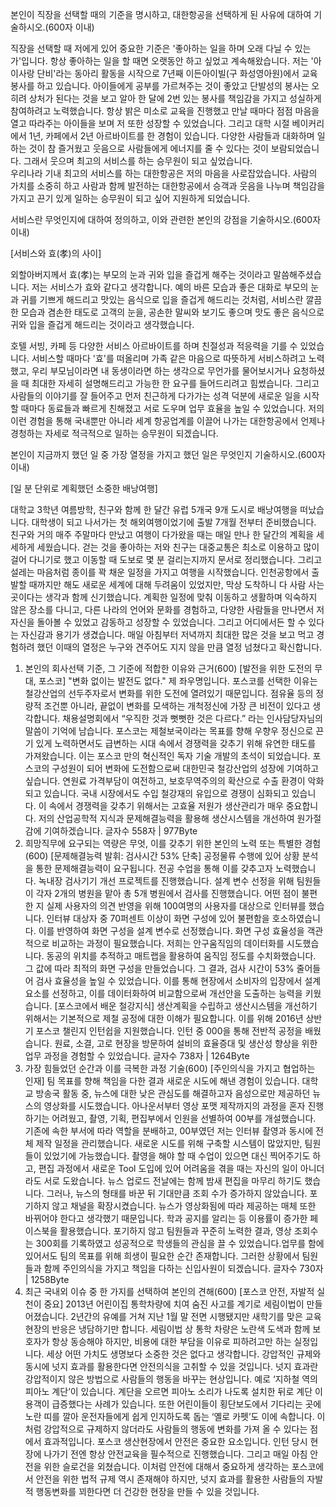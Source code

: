 본인이 직장을 선택할 때의 기준을 명시하고, 대한항공을 선택하게 된 사유에 대하여 기술하시오.(600자 이내)

직장을 선택할 때 저에게 있어 중요한 기준은 '좋아하는 일을 하며 오래 다닐 수 있는가'입니다.
항상 좋아하는 일을 할 때면 오랫동안 하고 싶었고 계속해왔습니다.
저는 '아이사랑 단비'라는 동아리 활동을 시작으로 7년째 이든아이빌(구 화성영아원)에서 교육 봉사를 하고 있습니다. 아이들에게 공부를 가르쳐주는 것이 좋았고 단발성의 봉사는 오히려 상처가 된다는 것을 보고 알아 한 달에 2번 있는 봉사를 책임감을 가지고 성실하게 참여하려고 노력했습니다. 항상 밝은 미소로 교육을 진행했고 만날 때마다 점점 마음을 열고 따라주는 아이들을 보며 저 또한 성장할 수 있었습니다. 
그리고 대학 시절 베이커리에서 1년, 카페에서 2년 아르바이트를 한 경험이 있습니다. 다양한 사람들과 대화하며 일하는 것이 참 즐거웠고 웃음으로 사람들에게 에너지를 줄 수 있다는 것이 보람되었습니다. 그래서 웃으며 최고의 서비스를 하는 승무원이 되고 싶었습니다.  
우리나라 기내 최고의 서비스를 하는 대한항공은 저의 마음을 사로잡았습니다. 사람의 가치를 소중히 하고 사람과 함께 발전하는 대한항공에서 승객과 웃음을 나누며 책임감을 가지고 끈기 있게 일하는 승무원이 되고 싶어 지원하게 되었습니다.

서비스란 무엇인지에 대하여 정의하고, 이와 관련한 본인의 강점을 기술하시오.(600자 이내)

[서비스와 효(孝)의 사이]

외할아버지께서 효(孝)는 부모의 눈과 귀와 입을 즐겁게 해주는 것이라고 말씀해주셨습니다. 
저는 서비스가 효와 같다고 생각합니다. 예의 바른 모습과 좋은 대화로 부모의 눈과 귀를 기쁘게 해드리고 맛있는 음식으로 입을 즐겁게 해드리는 것처럼, 서비스란 깔끔한 모습과 겸손한 태도로 고객의 눈을, 공손한 말씨와 보기도 좋으며 맛도 좋은 음식으로 귀와 입을 즐겁게 해드리는 것이라고 생각했습니다.

호텔 서빙, 카페 등 다양한 서비스 아르바이트를 하며 친절성과 적응력을 기를 수 있었습니다. 
서비스할 때마다 '효'를 떠올리며 가족 같은 마음으로 따뜻하게 서비스하려고 노력했고, 우리 부모님이라면 내 동생이라면 하는 생각으로 무언가를 물어보시거나 요청하셨을 때 최대한 자세히 설명해드리고 가능한 한 요구를 들어드리려고 힘썼습니다. 그리고 사람들의 이야기를 잘 들어주고 먼저 친근하게 다가가는 성격 덕분에 새로운 일을 시작할 때마다 동료들과 빠르게 친해졌고 서로 도우며 업무 효율을 높일 수 있었습니다.
저의 이런 경험을 통해 국내뿐만 아니라 세계 항공업계를 이끌어 나가는 대한항공에서 언제나 경청하는 자세로 적극적으로 일하는 승무원이 되겠습니다.

본인이 지금까지 했던 일 중 가장 열정을 가지고 했던 일은 무엇인지 기술하시오.(600자 이내)

[일 분 단위로 계획했던 소중한 배낭여행]

대학교 3학년 여름방학, 친구와 함께 한 달간 유럽 5개국 9개 도시로 배낭여행을 떠났습니다.
대학생이 되고 나서가는 첫 해외여행이었기에 출발 7개월 전부터 준비했습니다. 친구와 거의 매주 주말마다 만났고 여행이 다가왔을 때는 매일 만나 한 달간의 계획을 세세하게 세웠습니다. 걷는 것을 좋아하는 저와 친구는 대중교통은 최소로 이용하고 많이 걸어 다니기로 했고 이동할 때 도보로 몇 분 걸리는지까지 문서로 정리했습니다. 
그리고 설레는 마음처럼 종이를 꽉 채운 일정을 가지고 여행을 시작했습니다.
인천공항에서 출발할 때까지만 해도 새로운 세계에 대해 두려움이 있었지만, 막상 도착하니 다 사람 사는 곳이다는 생각과 함께 신기했습니다. 계획한 일정에 맞춰 이동하고 생활하며 익숙하지 않은 장소를 다니고, 다른 나라의 언어와 문화를 경험하고, 다양한 사람들을 만나면서 저 자신을 돌아볼 수 있었고 감동하고 성장할 수 있었습니다. 그리고 어디에서든 할 수 있다는 자신감과 용기가 생겼습니다. 매일 아침부터 저녁까지 최대한 많은 것을 보고 먹고 경험하려 했던 이때의 열정은 누구와 견주어도 지지 않을 만큼 열정 넘쳤다고 확신합니다.







1. 본인의 회사선택 기준, 그 기준에 적합한 이유와 근거(600)
[발전을 위한 도전의 무대, 포스코]
"변화 없이는 발전도 없다." 제 좌우명입니다. 포스코를 선택한 이유는 철강산업의 선두주자로서 변화를 위한 도전에 열려있기 때문입니다. 점유율 등의 정량적 조건뿐 아니라, 끝없이 변화를 모색하는 개척정신에 가장 큰 비전이 있다고 생각합니다. 채용설명회에서 “우직한 것과 뻣뻣한 것은 다르다.” 라는 인사담당자님의 말씀이 기억에 남습니다. 포스코는 제철보국이라는 목표를 향해 우향우 정신으로 끈기 있게 노력하면서도 급변하는 시대 속에서 경쟁력을 갖추기 위해 유연한 태도를 가져왔습니다. 이는 포스코 만의 혁신적인 독자 기술 개발의 초석이 되었습니다. 
포스코의 구성원이 되어 변화에 도전함으로써 대한민국 철강산업의 성장에 기여하고 싶습니다. 연원료 가격부담이 여전하고, 보호무역주의의 확산으로 수출 환경이 악화되고 있습니다. 국내 시장에서도 수입 철강재의 유입으로 경쟁이 심화되고 있습니다. 이 속에서 경쟁력을 갖추기 위해서는 고효율 저원가 생산관리가 매우 중요합니다. 저의 산업공학적 지식과 문제해결능력을 활용해 생산시스템을 개선하여 원가절감에 기여하겠습니다.
글자수 558자   |   977Byte
2. 희망직무에 요구되는 역량은 무엇, 이를 갖추기 위한 본인의 노력 또는 특별한 경험(600)
[문제해결능력 발휘: 검사시간 53% 단축]
공정물류 수행에 있어 상황 분석을 통한 문제해결능력이 요구됩니다. 전공 수업을 통해 이를 갖추고자 노력했습니다. 녹내장 검사기기 개선 프로젝트를 진행했습니다. 설계 변수 선정을 위해 팀원들이 각자 2개의 병원을 맡아 총 5개 병원에서 검사를 진행했습니다. 어떤 점이 불편한 지 실제 사용자의 의견 반영을 위해 100여명의 사용자를 대상으로 인터뷰를 했습니다. 인터뷰 대상자 중 70퍼센트 이상이 화면 구성에 있어 불편함을 호소하였습니다. 이를 반영하여 화면 구성을 설계 변수로 선정했습니다. 화면 구성 효율성을 객관적으로 비교하는 과정이 필요했습니다. 저희는 안구움직임의 데이터화를 시도했습니다. 동공의 위치를 추적하고 매트랩을 활용하여 움직임 정도를 수치화했습니다. 그 값에 따라 최적의 화면 구성을 만들었습니다. 그 결과, 검사 시간이 53% 줄어들어 검사 효율성을 높일 수 있었습니다. 
이를 통해 현장에서 소비자의 입장에서 설계 요소를 선정하고, 이를 데이터화하여 비교함으로써 개선안을 도출하는 능력을 키웠습니다.
[포스코에서 배운 철강지식]
생산계획을 수립하고 생산시스템을 개선하기 위해서는 기본적으로 제철 공정에 대한 이해가 필요합니다. 이를 위해 2016년 상반기 포스코 챌린지 인턴쉽을 지원했습니다. 인턴 중 000을 통해 전반적 공정을 배웠습니다. 원료, 소결, 고로 현장을 방문하여 설비의 효율증대 및 생산성 향상을 위한 업무 과정을 경험할 수 있었습니다.
글자수 738자   |   1264Byte
3. 가장 힘들었던 순간과 이를 극복한 과정 기술(600)
[주인의식을 가지고 협업하는 인재]
팀 목표를 향해 책임을 다한 결과 새로운 시도에 해낸 경험이 있습니다. 대학교 방송국 활동 중, 뉴스에 대한 낮은 관심도를 해결하고자 음성으로만 제공하던 뉴스의 영상화를 시도했습니다.
아나운서부터 영상 포맷 제작까지의 과정을 혼자 진행하기는 어려웠고, 촬영, 기획, 편집부에서 인원을 선별하여 00부를 개설했습니다. 기존에 속한 부서에 따라 역할을 분배하고, 00부였던 저는 인터뷰 촬영과 동시에 전체 제작 일정을 관리했습니다.
새로운 시도를 위해 구축할 시스템이 많았지만, 팀원들이 있었기에 가능했습니다. 촬영을 해야 할 때 수업이 있으면 대신 찍어주기도 하고, 편집 과정에서 새로운 Tool 도입에 있어 어려움을 겪을 때는 자신의 일이 아니더라도 서로 도왔습니다. 뉴스 업로드 전날에는 함께 밤새 편집을 마무리 하기도 했습니다.
그러나, 뉴스의 형태를 바꾼 뒤 기대만큼 조회 수가 증가하지 않았습니다. 포기하지 않고 채널을 확장시켰습니다. 뉴스가 영상화됨에 따라 제공하는 매체 또한 바뀌어야 한다고 생각했기 때문입니다. 학과 공지를 알리는 등 이용률이 증가한 페이스북을 활용했습니다.
포기하지 않고 팀원들과 꾸준히 노력한 결과, 영상 조회수는 300회를 기록하였고 성공적으로 학생들의 관심을 끌 수 있었습니다.업무를 함에 있어서도 팀의 목표를 위해 희생이 필요한 순간 존재합니다. 그러한 상황에서 팀원들과 함께 주인의식을 가지고 책임을 다하는 신입사원이 되겠습니다.
글자수 730자   |   1258Byte
4. 최근 국내외 이슈 중 한 가지를 선택하여 본인의 견해(600)
[포스코 안전, 자발적 실천이 중요]
2013년 어린이집 통학차량에 치여 숨진 사고를 계기로 세림이법이 만들어졌습니다. 2년간의 유예를 거쳐 지난 1월 말 전면 시행됐지만 새학기를 맞은 교육 현장의 반응은 냉담하기만 합니다. 세림이법 상 통학 차량은 노란색 도색과 함께 보호자가 항상 동승해야 하지만, 비용에 대한 부담을 이유로 피하려고만 하는 실정입니다.
세상 어떤 가치도 생명보다 소중한 것은 없다고 생각합니다. 강압적인 규제와 동시에 넛지 효과를 활용한다면 안전의식을 고취할 수 있을 것입니다. 넛지 효과란 강압적이지 않은 방법으로 사람들의 행동을 바꾸는 현상입니다. 예로 ‘지하철 역의 피아노 계단’이 있습니다. 계단을 오르면 피아노 소리가 나도록 설치한 뒤로 계단 이용객이 급증했다는 사례가 있습니다. 또한 어린이들이 횡단보도에서 기다리는 곳에 노란 띠를 깔아 운전자들에게 쉽게 인지하도록 돕는 ‘옐로 카펫’도 이에 속합니다. 이처럼 강압적으로 규제하지 않더라도 사람들의 행동에 변화를 가져 올 수 있다는 점에서 효과적입니다.
포스코 생산현장에서 안전은 중요한 요소입니다. 인턴 당시 현장에 나가기 전엔 항상 안전교육을 필수적으로 진행했습니다. 그리고 매일 아침 안전을 위한 슬로건을 외쳤습니다. 이처럼 안전에 대해서 중요하게 생각하는 포스코에서 안전을 위한 법적 규제 역시 존재해야 하지만, 넛지 효과를 활용한 사람들의 자발적 행동변화를 꾀한다면 더 건강한 현장을 만들 수 있을 것입니다.